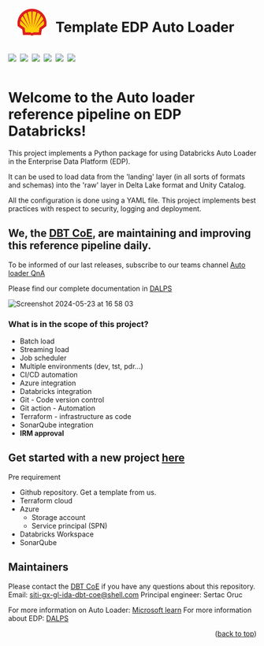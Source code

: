 <div style="position:relative; margin-top:1rem; margin-bottom:1rem; heigh: 130px; display:flex; flex-direction:row;
    align-items:center;">
    <img src="./misc/logo.svg" width="64px" height="64px" style="margin:1rem;"/>
    <h1>Template EDP Auto Loader</h1>
</div>

<div style="position:relative; display:flex; flex-direction:row; column-gap: .5rem; align-items:center;">
    <img src="https://sesvc.shell.com/api/project_badges/measure?project=com.shell.Template-EDP-Auto-Loader&metric=alert_status&token=sqb_62343603cfa26fe8d9a496115d847a8bd75f64af"/>
    <img src="https://sesvc.shell.com/api/project_badges/measure?project=com.shell.Template-EDP-Auto-Loader&metric=sqale_rating&token=sqb_62343603cfa26fe8d9a496115d847a8bd75f64af"/>
    <img src="https://sesvc.shell.com/api/project_badges/measure?project=com.shell.Template-EDP-Auto-Loader&metric=reliability_rating&token=sqb_62343603cfa26fe8d9a496115d847a8bd75f64af"/>
    <img src="https://sesvc.shell.com/api/project_badges/measure?project=com.shell.Template-EDP-Auto-Loader&metric=security_rating&token=sqb_62343603cfa26fe8d9a496115d847a8bd75f64af"/>
    <img src="https://sesvc.shell.com/api/project_badges/measure?project=com.shell.Template-EDP-Auto-Loader&metric=vulnerabilities&token=sqb_62343603cfa26fe8d9a496115d847a8bd75f64af"/>
    <img src="https://sesvc.shell.com/api/project_badges/measure?project=com.shell.Template-EDP-Auto-Loader&metric=coverage&token=sqb_62343603cfa26fe8d9a496115d847a8bd75f64af"/>
</div>

<br/>

<a name="readme-top"></a>

# Welcome to the Auto loader reference pipeline on EDP Databricks!

This project implements a Python package for using Databricks Auto Loader in the Enterprise Data Platform (EDP).

It can be used to load data from the 'landing' layer (in all sorts of formats and schemas) into the 'raw' layer in Delta Lake format and Unity Catalog.

All the configuration is done using a YAML file. This project implements best practices with respect to security, logging and deployment.

## We, the [DBT CoE](https://github.com/orgs/sede-x/teams/pde-office), are maintaining and improving this reference pipeline daily.

To be informed of our last releases, subscribe to our teams channel [Auto loader QnA](https://teams.microsoft.com/l/channel/19%3A1a660109eacd4755ae0def74daeb250b%40thread.tacv2/DBT%20QnA?groupId=210eca16-716e-41e7-b567-990fd80f3981&tenantId=db1e96a8-a3da-442a-930b-235cac24cd5c)

Please find our complete documentation in [DALPS](https://dalps.shell.com/technologies/edpl/auto-loader/General/)

![Screenshot 2024-05-23 at 16 58 03](https://github.com/sede-x/Template-EDP-Auto-Loader/assets/8851473/609c2e9d-cab9-456e-8844-a2c6a990616a)

### What is in the scope of this project?
- Batch load
- Streaming load
- Job scheduler
- Multiple environments (dev, tst, pdr...)
- CI/CD automation
- Azure integration
- Databricks integration
- Git - Code version control
- Git action - Automation
- Terraform - infrastructure as code
- SonarQube integration
- **IRM approval**

## Get started with a new project [here](https://dalps.shell.com/technologies/edpl/auto-loader/Get-started/)
Pre requirement
- Github repository. Get a template from us.
- Terraform cloud
- Azure
  - Storage account
  - Service principal (SPN)
- Databricks Workspace
- SonarQube

## Maintainers
Please contact the [DBT CoE](https://github.com/orgs/sede-x/teams/pde-office) if you have any questions about this repository.
Email: siti-gx-gl-ida-dbt-coe@shell.com
Principal engineer: Sertac Oruc

For more information on Auto Loader: [Microsoft learn](https://learn.microsoft.com/en-us/azure/databricks/ingestion/auto-loader/)
For more information about EDP: [DALPS](https://dalps.shell.com/technologies/edpl/summary/summary/)

<p align="right">(<a href="#readme-top">back to top</a>)</p>
